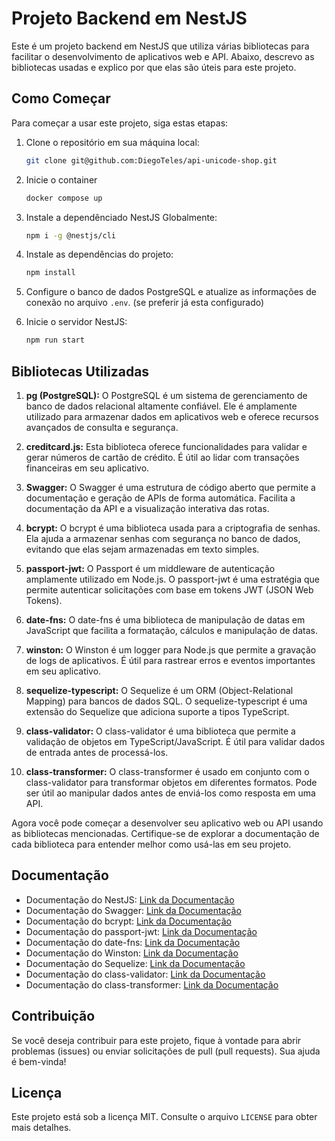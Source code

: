 # Projeto Backend em NestJS

Este é um projeto backend em NestJS que utiliza várias bibliotecas para facilitar o desenvolvimento de aplicativos web e API. Abaixo, descrevo as bibliotecas usadas e explico por que elas são úteis para este projeto.

## Como Começar

Para começar a usar este projeto, siga estas etapas:

1. Clone o repositório em sua máquina local:

   ```bash
   git clone git@github.com:DiegoTeles/api-unicode-shop.git
   ```

2. Inicie o container
   ```bash
   docker compose up
   ```

3. Instale a dependênciado NestJS Globalmente:

   ```bash
   npm i -g @nestjs/cli
   ```

4. Instale as dependências do projeto:

   ```bash
   npm install
   ```

5. Configure o banco de dados PostgreSQL e atualize as informações de conexão no arquivo `.env`. (se preferir já esta configurado)


6. Inicie o servidor NestJS:

   ```bash
   npm run start
   ```

## Bibliotecas Utilizadas

1. **pg (PostgreSQL):** O PostgreSQL é um sistema de gerenciamento de banco de dados relacional altamente confiável. Ele é amplamente utilizado para armazenar dados em aplicativos web e oferece recursos avançados de consulta e segurança.

2. **creditcard.js:** Esta biblioteca oferece funcionalidades para validar e gerar números de cartão de crédito. É útil ao lidar com transações financeiras em seu aplicativo.

3. **Swagger:** O Swagger é uma estrutura de código aberto que permite a documentação e geração de APIs de forma automática. Facilita a documentação da API e a visualização interativa das rotas.

4. **bcrypt:** O bcrypt é uma biblioteca usada para a criptografia de senhas. Ela ajuda a armazenar senhas com segurança no banco de dados, evitando que elas sejam armazenadas em texto simples.

5. **passport-jwt:** O Passport é um middleware de autenticação amplamente utilizado em Node.js. O passport-jwt é uma estratégia que permite autenticar solicitações com base em tokens JWT (JSON Web Tokens).

6. **date-fns:** O date-fns é uma biblioteca de manipulação de datas em JavaScript que facilita a formatação, cálculos e manipulação de datas.

7. **winston:** O Winston é um logger para Node.js que permite a gravação de logs de aplicativos. É útil para rastrear erros e eventos importantes em seu aplicativo.

8. **sequelize-typescript:** O Sequelize é um ORM (Object-Relational Mapping) para bancos de dados SQL. O sequelize-typescript é uma extensão do Sequelize que adiciona suporte a tipos TypeScript.

9. **class-validator:** O class-validator é uma biblioteca que permite a validação de objetos em TypeScript/JavaScript. É útil para validar dados de entrada antes de processá-los.

10. **class-transformer:** O class-transformer é usado em conjunto com o class-validator para transformar objetos em diferentes formatos. Pode ser útil ao manipular dados antes de enviá-los como resposta em uma API.

Agora você pode começar a desenvolver seu aplicativo web ou API usando as bibliotecas mencionadas. Certifique-se de explorar a documentação de cada biblioteca para entender melhor como usá-las em seu projeto.

## Documentação

- Documentação do NestJS: [Link da Documentação](https://nestjs.com/)
- Documentação do Swagger: [Link da Documentação](https://swagger.io/)
- Documentação do bcrypt: [Link da Documentação](https://www.npmjs.com/package/bcrypt)
- Documentação do passport-jwt: [Link da Documentação](http://www.passportjs.org/packages/passport-jwt/)
- Documentação do date-fns: [Link da Documentação](https://date-fns.org/)
- Documentação do Winston: [Link da Documentação](https://github.com/winstonjs/winston)
- Documentação do Sequelize: [Link da Documentação](https://sequelize.org/)
- Documentação do class-validator: [Link da Documentação](https://github.com/typestack/class-validator)
- Documentação do class-transformer: [Link da Documentação](https://github.com/typestack/class-transformer)

## Contribuição

Se você deseja contribuir para este projeto, fique à vontade para abrir problemas (issues) ou enviar solicitações de pull (pull requests). Sua ajuda é bem-vinda!

## Licença

Este projeto está sob a licença MIT. Consulte o arquivo `LICENSE` para obter mais detalhes.
